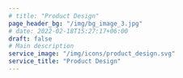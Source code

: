 ```yaml
---
# title: "Product Design"
page_header_bg: "/img/bg_image_3.jpg"
# date: 2022-02-18T15:27:17+06:00
draft: false
# Main description
service_image: "/img/icons/product_design.svg"
service_title: "Product Design"
---
```


